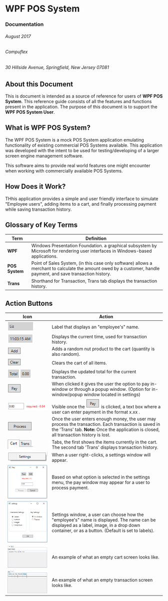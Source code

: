 # WPF POS System
### Documentation
###### August 2017
###### Compuflex
###### 30 Hillside Avenue, Springfield, New Jersey 07081


## About this Document
This is document is intended as a source of reference for users of __WPF POS System__. This reference guide consists of all the features and functions present in the application. 
The purpose of this document is to support the **WPF POS System User**.

## What is WPF POS System?
The WPF POS System is a mock POS System application emulating functionality of existing commercial POS Systems available. This application was developed with the intent to be used for testing/developing of a larger screen engine management software.

This software aims to provide real world features one might encounter when working with commercially available POS Systems.

## How Does it Work?
THhis application provides a simple and user friendly interface to simulate "Employee users", adding items to a cart, and finally processing payment while saving transaction history.

## Glossary of Key Terms
| **Term**       | Definition                                                                                                                                                      |
|----------------|-----------------------------------------------------------------------------------------------------------------------------------------------------------------|
| **WPF**        | Windows Presentation Foundation. a graphical subsystem by Microsoft for rendering user interfaces in Windows-based applications.                                |
| **POS System** | Point of Sales System, (in this case only software) allows a merchant to calculate the amount owed by a customer, handle payment, and save transaction history. |
| **Trans**      | Shorthand for Transaction, Trans tab displays the transaction history. |

## Action Buttons
| Icon                               | Action                                                                                                                                                                                            |
|------------------------------------|---------------------------------------------------------------------------------------------------------------------------------------------------------------------------------------------------|
| ![Name Label][label]               | Label that displays an "employee's" name.                                                                                                                                                         |
| ![Time Label][timeStamp]           | Displays the current time, used for transaction history.                                                                                                                                          |
| ![Add Button][addBtn]              | Adds a random nut product to the cart (quantity is also random).                                                                                                                                  |
| ![Clear Button][clearBtn]          | Clears the cart of all items.                                                                                                                                                                     |
| ![Total Label][totalLabel]         | Displays the updated total for the current transaction.                                                                                                                                           |
| ![Pay Button][payBtn]              | When clicked it gives the user the option to pay in-window or through a popup window. (Option for in-window/popup window located in settings)                                                     |
| ![TenderInWindow][tenderInWindow]  | Visible once the ![Pay Button][payBtn] is clicked, a text box where a user can enter payment in the format x.xx .                                                                                 |
| ![Process][processBtn]             | Once the user enters enough money, the user may process the transaction. Each transaction is saved in the 'Trans' tab. **Note:** Once the application is closed, all transaction history is lost. |
| ![tabs][tabs]                      | Tabs, the first shows the items currently in the cart. The second tab 'Trans' displays transaction history.                                                                                       |
| ![Settings][settings]              | When a user right-clicks, a settings window will appear.                                                                                                                                          |
| ![payWindow][payWindow]            | Based on what option is selected in the settings menu, the pay window may appear for a user to process payment.                                                                                   |
| ![Settings Window][settingsWindow] | Settings window, a user can choose how the "employee's" name is displayed. The name can be displayed as a label, image, in a drop down container, or as a button. (Default is set to labels).     |
| ![Empty Cart][emptyCart]           | An example of what an empty cart screen looks like.                                                                                                                                               |
| ![Empty Transaction][emptyTrans]   | An example of what an empty transaction screen looks like.                                                                                                                                        |


[label]: https://github.com/carlos42044/Wpf_POS_system/blob/master/img/label.PNG "Label"
[timeStamp]: https://github.com/carlos42044/Wpf_POS_system/blob/master/img/timeStamp.PNG "Time Stamp"
[addBtn]: https://github.com/carlos42044/Wpf_POS_system/blob/master/img/addBtn.PNG "Add Button"
[clearBtn]: https://github.com/carlos42044/Wpf_POS_system/blob/master/img/clearBtn.PNG "Clear Button"
[totalLabel]: https://github.com/carlos42044/Wpf_POS_system/blob/master/img/totalLabel.PNG "Total Label"
[payBtn]: https://github.com/carlos42044/Wpf_POS_system/blob/master/img/payBtn.PNG "Pay Button"
[tenderInWindow]: https://github.com/carlos42044/Wpf_POS_system/blob/master/img/tenderInWindow.PNG "Tender in Window"
[processBtn]: https://github.com/carlos42044/Wpf_POS_system/blob/master/img/processBtn.PNG "Process Button"
[tabs]: https://github.com/carlos42044/Wpf_POS_system/blob/master/img/tabs.PNG "Tabs"
[settings]: https://github.com/carlos42044/Wpf_POS_system/blob/master/img/settings.PNG "Settings"
[payWindow]: https://github.com/carlos42044/Wpf_POS_system/blob/master/img/payWindow.PNG "Pay Window"
[settingsWindow]: https://github.com/carlos42044/Wpf_POS_system/blob/master/img/settingsWindow.PNG "Settings Window"
[emptyCart]: https://github.com/carlos42044/Wpf_POS_system/blob/master/img/emptyCartScreen.PNG "Empty Cart Screen"
[emptyTrans]: https://github.com/carlos42044/Wpf_POS_system/blob/master/img/emptyTransScreen.PNG "Empty Trans Screen"








